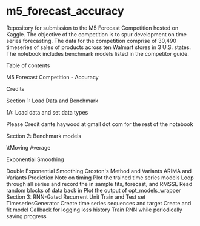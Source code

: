 # m5_forecast_accuracy
 Repository for submission to the M5 Forecast Competition hosted on Kaggle. The objective of the competition is to spur development on time series forecasting. The data for the competition comprise of 30,490 timeseries of sales of products across ten Walmart stores in 3 U.S. states. The notebook includes benchmark models listed in the competitor guide.
 
Table of contents

M5 Forecast Competition - Accuracy

Credits

Section 1: Load Data and Benchmark

 1A: Load data and set data types
 
 Please Credit dante.haywood at gmail dot com for the rest of the notebook
 
Section 2: Benchmark models

\tMoving Average
 
 Exponential Smoothing
 
 Double Exponential Smoothing
 Croston's Method and Variants
 ARIMA and Variants
 Prediction
 Note on timing
 Plot the trained time series models
 Loop through all series and record the in sample fits, forecast, and RMSSE
 Read random blocks of data back in
 Plot the output of opt_models_wrapper
Section 3: RNN-Gated Recurrent Unit
 Train and Test set
 TimeseriesGenerator
 Create time series sequences and target
 Create and fit model
 Callback for logging loss history
 Train RNN while periodically saving progress
